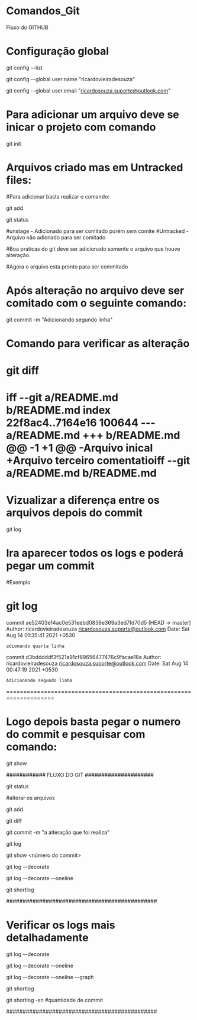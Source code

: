 # Comandos_Git
Fluxo do GITHUB


# Configuração global


git config --list

git config --global user.name "ricardovieiradesouza"

git config --global user.email "ricardosouza.suporte@outlook.com"



# Para adicionar um arquivo deve se inicar o projeto com comando 

git init

# Arquivos criado mas em Untracked files:

#Para adicionar basta realizar o comando:

git add <nome do arquivo>

git status
  
  
#unstage - Adicionado para ser comitado porém sem comite 
#Untracked - Arquivo não adionado para ser comitado

  
#Boa praticas do git deve ser adicionado somente o arquivo que houve alteração.

#Agora o arquivo esta pronto para ser commitado
  
# Após alteração no arquivo deve ser comitado com o seguinte comando:

git commit -m "Adicionando segundo linha"

# Comando para verificar as alteração 

git diff
==================================================================
iff --git a/README.md b/README.md
index 22f8ac4..7164e16 100644
--- a/README.md
+++ b/README.md
@@ -1 +1 @@
-Arquivo inical
+Arquivo terceiro comentatioiff --git a/README.md b/README.md
=================================================================
  
  
# Vizualizar a diferença entre os arquivos depois do commit

git log 

# Ira aparecer todos os logs e poderá pegar um commit 

#Exemplo

 git log
===================================================================
  
commit ae52403e14ac0e531eebd0838e369a3ed7fd70d5 (HEAD -> master)
Author: ricardovieiradesouza <ricardosouza.suporte@outlook.com>
Date:   Sat Aug 14 01:35:41 2021 +0530

    adionando quarta linha

commit d3bdddddf3f521a91cf89656477476c9facae18a
Author: ricardovieiradesouza <ricardosouza.suporte@outlook.com>
Date:   Sat Aug 14 00:47:19 2021 +0530

    Adicionando segundo linha
====================================================================

# Logo depois basta pegar o numero do commit e pesquisar com comando:


git show <numero do commit>

  
############   FLUXO DO GIT #####################

git status
  
#alterar os arquivos
  
git add <arquivo>
  
git diff
  
git commit -m "a alteração que foi realiza"
  
git log
  
git show <número do commit>
  
git log --decorate
  
git log --decorate --oneline
  
git shortlog


##############################################

# Verificar os logs mais detalhadamente 

git log --decorate 

git log --decorate --oneline

git log --decorate --oneline --graph

git shortlog

git shortlog -sn   #quantidade de commit


##############################################





